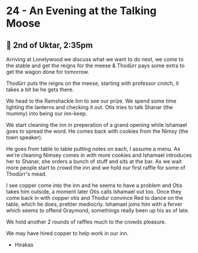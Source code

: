 # 24 - An Evening at the Talking Moose

## 📅 2nd of Uktar, 2:35pm

Arriving at Lonelywood we discuss what we want to do next, we come to the stable and get the reigns for the meese & Thodürr pays some extra to get the wagon done for tomorrow.

Thodürr puts the reigns on the meese, starting with professor crotch, it takes a bit be he gets there.

We head to the Ramshackle Inn to see our prize. We spend some time lighting the lanterns and checking it out. Otis tries to talk Shanar (the mummy) into being our inn-keep.

We start cleaning the inn in preperation of a grand opening while Ishamael goes to spread the word. He comes back with cookies from the Nimsy (the town speaker).

He goes from table to table putting notes on each, I assume a menu. As we're cleaning Nimsey comes in with more cookies and Ishamael introduces her to Shanar, she orders a bunch of stuff and sits at the bar. As we wait more people start to crowd the inn and we hold our first raffle for some of Thodürr's mead.

I see copper come into the inn and he seems to have a problem and Otis takes him outside, a moment later Otis calls Ishamael out too. Once they come back in with copper otis and Thodur convince Red to dance on the table, which he does, prettier mediocrly. Ishamael joins him with a ferver which seems to offend Graymond, somethings really been up his as of late.

We hold another 2 rounds of raffles much to the crowds pleasure.

We may have hired copper to help work in our inn.

- Hirakas
